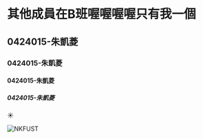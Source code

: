 

# 其他成員在B班喔喔喔喔只有我一個
## 0424015-朱凱菱
### 0424015-朱凱菱
#### 0424015-朱凱菱
##### 0424015-朱凱菱


:sunny:

![NKFUST](1234.jpg)


